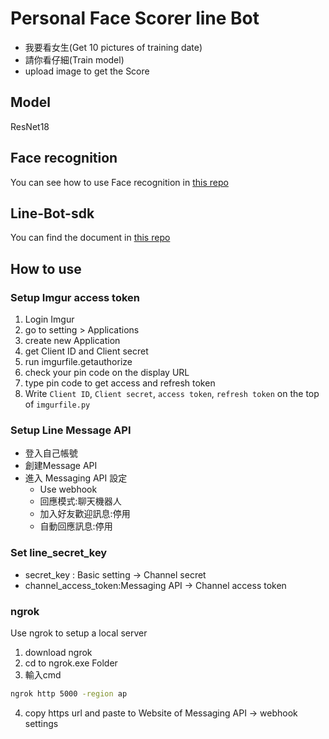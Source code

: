 # Personal Face Scorer line Bot
- 我要看女生(Get 10 pictures of training date)
- 請你看仔細(Train model)
- upload image to get the Score
## Model
ResNet18
## Face recognition
You can see how to use Face recognition in [this repo](https://github.com/ageitgey/face_recognition)

## Line-Bot-sdk
You can find the document in [this repo](https://github.com/line/line-bot-sdk-python)

## How to use

### Setup Imgur access token
1. Login Imgur
2. go to setting > Applications
3. create new Application
4. get Client ID and Client secret
5. run imgurfile.getauthorize
6. check your pin code on the display URL
7. type pin code  to get access and refresh token
8. Write `Client ID`, `Client secret`, `access token`, `refresh token` on the top of `imgurfile.py`

### Setup Line Message API
- 登入自己帳號
- 創建Message API
- 進入 Messaging API 設定
  - Use webhook
  - 回應模式:聊天機器人
  - 加入好友歡迎訊息:停用
  - 自動回應訊息:停用

### Set line_secret_key
  - secret_key : Basic setting -> Channel secret
  - channel_access_token:Messaging API -> Channel access token

### ngrok
Use ngrok to setup a local server
1. download ngrok
2. cd to ngrok.exe Folder
3. 輸入cmd
  ```cmd
  ngrok http 5000 -region ap
  ```
4. copy https url and paste to Website of Messaging API -> webhook settings
